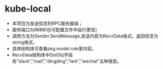 # kube-local
  - 本项目为发送信息的RPC服务器端；
  - 服务端口为8888(也可配置文件中自行更改）
  - 调用方法为Sender.SendMessage,发送内容为RecvData格式，返回信息为string格式，
  - 具体结构体可查看pkg.model.rule里内容。
  - RecvData结构体中DstObj字段有"slack","mail","dingding","lark","wechat"五种类型。
